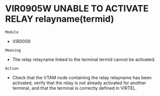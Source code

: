 # VIR0905W UNABLE TO ACTIVATE RELAY relayname(termid)

`Module`
- VIR0009

`Meaning`
- The relay relayname linked to the terminal termid cannot be activated.

`Action`
- Check that the VTAM node containing the relay relayname has been activated, verify that the relay is not already activated for another terminal, and that the terminal is correctly defined in VIRTEL.
